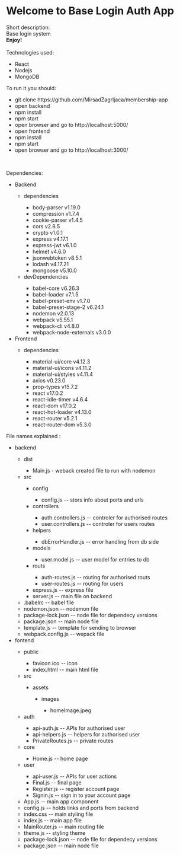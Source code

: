 <h1>Welcome to <b>Base Login Auth App</b></h1>
Short description:<br/>
Base login system<br/><b>Enjoy!</b><br/>
<br/>
Technologies used:<ul>
    <li>React</li>
    <li>Nodejs</li>
    <li>MongoDB</li>
</ul>

To run it you should:<br/>

<ul>
    <li>git clone https://github.com/MirsadZagrljaca/membership-app</li>
    <li>open backend</li>
    <li>npm install</li>
    <li>npm start</li>
    <li>open browser and go to http://localhost:5000/</li>
    <li>open frontend</li>
    <li>npm install</li>
    <li>npm start</li>
    <li>open browser and go to http://localhost:3000/</li>
</ul>

<br/>

Dependencies:<br/>

<ul>
    <li>Backend</li>
    <ul>
    <li>dependencies</li>
        <ul>
            <li>body-parser v1.19.0</li>
            <li>compression v1.7.4</li>
            <li>cookie-parser v1.4.5</li>
            <li>cors v2.8.5</li>
            <li>crypto v1.0.1</li>
            <li>express v4.17.1</li>
            <li>express-jwt v6.1.0</li>
            <li>helmet v4.6.0</li>
            <li>jsonwebtoken v8.5.1</li>
            <li>lodash v4.17.21</li>
            <li>mongoose v5.10.0</li>
        </ul>
    <li>devDependencies</li>
        <ul>
            <li>babel-core v6.26.3</li>
            <li>babel-loader v7.1.5</li>
            <li>babel-preset-env v1.7.0</li>
            <li>babel-preset-stage-2 v6.24.1</li>
            <li>nodemon v2.0.13</li>
            <li>webpack v5.55.1</li>
            <li>webpack-cli v4.8.0</li>
            <li>webpack-node-externals v3.0.0</li>
        </ul>
    </ul>
    <li>Frontend</li>
    <ul>
    <li>dependencies</li>
    <ul>
        <li>material-ui/core v4.12.3</li>
        <li>material-ui/icons v4.11.2</li>
        <li>material-ui/styles v4.11.4</li>
        <li>axios v0.23.0</li>
        <li>prop-types v15.7.2</li>
        <li>react v17.0.2</li>
        <li>react-idle-timer v4.6.4</li>
        <li>react-dom v17.0.2</li>
        <li>react-hot-loader v4.13.0</li>
        <li>react-router v5.2.1</li>
        <li>react-router-dom v5.3.0</li>
    </ul>
    </ul>
</ul>

File names explained : <br/>

<ul>
  <li>backend</li>
  <ul>  
    <li>dist</li>
      <ul>  
        <li>Main.js - weback created file to run with nodemon</li>
      </ul>
    <li>src</li>
      <ul>
        <li>config</li>
          <ul>
            <li>config.js -- stors info about ports and urls</li>
          </ul>
        <li>controllers</li>
          <ul>
            <li>auth.controllers.js -- controler for authorised routes</li>
            <li>user.controllers.js -- controler for users routes</li>
          </ul>
          <li>helpers</li>
            <ul>
              <li>dbErrorHandler.js -- error handling from db side</li>
            </ul>
          <li>models</li>
            <ul>
              <li>user.model.js -- user model for entries to db</li>
            </ul>
          <li>routs</li>
            <ul>
              <li>auth-routes.js -- routing for authorised routs</li>
              <li>user-routes.js -- routing for users</li>
            </ul>
            <li>express.js -- express file</li>
            <li>server.js -- main file on backend</li>
      </ul>
      <li>.babelrc -- babel file</li>
      <li>nodemon.json -- nodemon file</li>
      <li>package-lock.json -- node file for dependecy versions</li>
      <li>package.json -- main node file</li>
      <li>template.js -- template for sending to browser</li>
      <li>webpack.config.js -- wepack file</li>
  </ul>
  <li>fontend</li>
    <ul>
      <li>public</li>
        <ul>
          <li>favicon.ico -- icon</li>
          <li>index.html -- main html file</li>
        </ul>
      <li>src</li>
      <ul>
        <li>assets</li>
        <ul>
          <li>images</li>
            <ul>
                <li>homeImage.jpeg</li>
            </ul>
        </ul>
      </ul>
      <li>auth</li>
        <ul>
          <li>api-auth.js -- APIs for authorised user</li>
          <li>api-helpers.js -- helpers for authorised user</li>
          <li>PrivateRoutes.js -- private routes</li>
        </ul>
      <li>core</li>
        <ul>
          <li>Home.js -- home page</li>
        </ul>
      <li>user</li>
        <ul>
          <li>api-user.js -- APIs for user actions</li>
          <li>Final.js -- final page</li>
          <li>Register.js -- register account page</li>
          <li>Signin.js -- sign in to your account page</li>
        </ul>
        <li>App.js -- main app component</li>
        <li>config.js -- holds links and ports from backend</li>
        <li>index.css -- main styling file</li>
        <li>index.js -- main app file</li>
        <li>MainRouter.js -- main routing file</li>
        <li>theme.js -- styling theme</li>
      <li>package-lock.json -- node file for dependecy versions</li>
      <li>package.json -- main node file</li>
    </ul>
</ul>